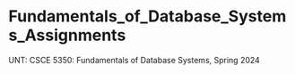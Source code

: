 # Fundamentals_of_Database_Systems_Assignments
UNT: CSCE 5350: Fundamentals of Database Systems, Spring 2024
